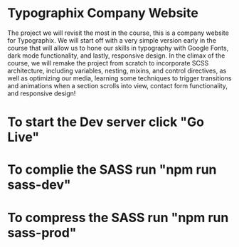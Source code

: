 # Typographix Company Website

The project we will revisit the most in the course, this is a company website for Typographix. We will start off with a very simple version early in the course that will allow us to hone our skills in typography with Google Fonts, dark mode functionality, and lastly, responsive design. In the climax of the course, we will remake the project from scratch to incorporate SCSS architecture, including variables, nesting, mixins, and control directives, as well as optimizing our media, learning some techniques to trigger transitions and animations when a section scrolls into view, contact form functionality, and responsive design!

# To start the Dev server click "Go Live"

# To complie the SASS run "npm run sass-dev"

# To compress the SASS run "npm run sass-prod"
